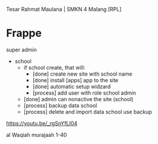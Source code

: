 Tesar Rahmat Maulana | SMKN 4 Malang [RPL]

# Frappe 

super admin
- school
    - if school create, that will:
        - [done] create new site with school name
        - [done] install [apps] app to the site
        - [done] automatic setup widzard
        - [process] add user with role school admin 
    - [done] admin can nonactive the site (school)
    - [process] backup data school
    - [process] delete and import data school use backup

https://youtu.be/_rgSnYfLI04

al Waqiah murajaah 1-40